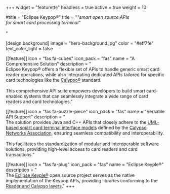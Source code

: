 +++
widget = "featurette" 
headless = true 
active = true 
weight = 10 

#title = "Eclipse Keypop®" 
title = "_\"smart open source APIs<br>for smart card processing terminal\"_<br><br>" 

[design.background]
  image = "hero-background.jpg"
  color = "#eff7fe" 
  text_color_light = false 

[[feature]]
  icon = "fas fa-cubes"
  icon_pack = "fas"
  name = "A Comprehensive Solution"
  description = "<br>Eclipse Keypop® offers a flexible set of APIs to handle generic smart card reader operations, while also integrating dedicated APIs tailored for specific card technologies like the [Calypso®](https://calypsonet.org/calypso-for-cards/) standard.<br><br>This comprehensive API suite empowers developers to build smart card-enabled systems that can seamlessly integrate a wide range of card readers and card technologies."

[[feature]]
  icon = "fas fa-puzzle-piece"
  icon_pack = "fas"
  name = "Versatile API Support"
  description = "<br>The solution provides Java and C++ APIs that closely adhere to the [UML-based smart card terminal interface models](https://terminal-api.calypsonet.org/) defined by the [Calypso Networks Association](https://calypsonet.org/), ensuring seamless compatibility and interoperability.<br><br>This facilitates the standardization of modular and interoperable software solutions, providing high-level access to card readers and card transactions."  
  
[[feature]]
  icon = "fas fa-plug"
  icon_pack = "fas"
  name = "Eclipse Keyple®"
  description = "<br>The [Eclipse Keyple®](https://keyple.org/) open source project serves as the native implementation of the Keypop APIs, providing libraries conforming to the [Reader and Calypso layers](https://calypsonet.org/calypso-certification/)."
+++
